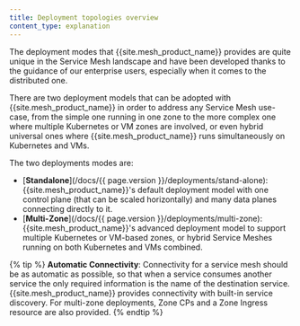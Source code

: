 ```yaml
---
title: Deployment topologies overview
content_type: explanation
---
```


The deployment modes that {{site.mesh_product_name}} provides are quite unique in the Service Mesh landscape and have been developed thanks to the guidance of our enterprise users, especially when it comes to the distributed one.

There are two deployment models that can be adopted with {{site.mesh_product_name}} in order to address any Service Mesh use-case, from the simple one running in one zone to the more complex one where multiple Kubernetes or VM zones are involved, or even hybrid universal ones where {{site.mesh_product_name}} runs simultaneously on Kubernetes and VMs.

The two deployments modes are:

* [**Standalone**](/docs/{{ page.version }}/deployments/stand-alone): {{site.mesh_product_name}}'s default deployment model with one control plane (that can be scaled horizontally) and many data planes connecting directly to it.
* [**Multi-Zone**](/docs/{{ page.version }}/deployments/multi-zone): {{site.mesh_product_name}}'s advanced deployment model to support multiple Kubernetes or VM-based zones, or hybrid Service Meshes running on both Kubernetes and VMs combined.

{% tip %}
**Automatic Connectivity**: Connectivity for a service mesh should be as automatic as possible, so that when a service consumes another service the only required information is the name of the destination service. {{site.mesh_product_name}} provides connectivity with built-in service discovery. For multi-zone deployments, Zone CPs and a Zone Ingress resource are also provided.
{% endtip %}
